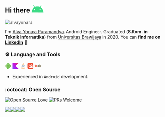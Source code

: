 ## Hi there <img alt="GIF" src="https://github.com/alvayonara/alvayonara/blob/main/android.gif" width="40px" />

<img src="https://github-readme-stats.vercel.app/api?username=alvayonara&show_icons=true&count_private=true&theme=vue&show_icons=true" alt="alvayonara" />

I'm <a href="https://alvayonara.com/">Alva Yonara Puramandya</a>. Android Engineer. Graduated (**S.Kom. in Teknik Informatika**) from [Universitas Brawijaya](https://ub.ac.id/) in 2020. You can **find me on [LinkedIn](https://www.linkedin.com/in/alva-yonara-puramandya/)**  👋

### :gear: Language and Tools 

<code><img height="20" src="https://raw.githubusercontent.com/github/explore/5c058a388828bb5fde0bcafd4bc867b5bb3f26f3/topics/android/android.png"></code>
<code><img height="20" src="https://raw.githubusercontent.com/github/explore/80688e429a7d4ef2fca1e82350fe8e3517d3494d/topics/kotlin/kotlin.png"></code>
<code><img height="20" src="https://raw.githubusercontent.com/github/explore/80688e429a7d4ef2fca1e82350fe8e3517d3494d/topics/java/java.png"></code>
<code><img height="20" src="https://raw.githubusercontent.com/github/explore/80688e429a7d4ef2fca1e82350fe8e3517d3494d/topics/swift/swift.png"></code>
<code><img height="20" src="https://raw.githubusercontent.com/github/explore/80688e429a7d4ef2fca1e82350fe8e3517d3494d/topics/git/git.png"></code>

* Experienced in `Android` development.

### :octocat: Open Source

[![Open Source Love](https://badges.frapsoft.com/os/v2/open-source.svg?v=103)](https://github.com/alvayonara) [![PRs Welcome](https://img.shields.io/badge/PRs-welcome-brightgreen.svg?style=flat&logo=github)](https://github.com/alvayonara/MealsFood)

<a href="https://github.com/alvayonara/MealsFood">
  <img align="left" src="https://github-readme-stats.vercel.app/api/pin/?username=alvayonara&repo=MealsFood" />
</a>
<a href="https://github.com/alvayonara/OutSched">
  <img align="left" src="https://github-readme-stats.vercel.app/api/pin/?username=alvayonara&repo=OutSched" />
</a>
<a href="https://github.com/alvayonara/GitHub-Apps">
  <img align="left" src="https://github-readme-stats.vercel.app/api/pin/?username=alvayonara&repo=GitHub-Apps" />
</a>
<a href="https://github.com/alvayonara/OpenWeatherApps">
  <img align="left" src="https://github-readme-stats.vercel.app/api/pin/?username=alvayonara&repo=OpenWeatherApps" />
</a>
